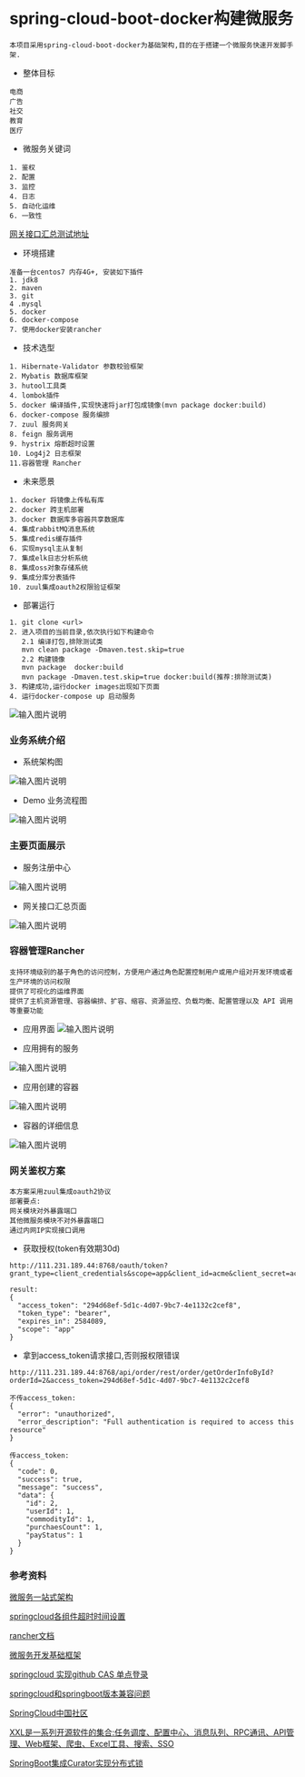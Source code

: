 # spring-cloud-boot-docker构建微服务
```text
本项目采用spring-cloud-boot-docker为基础架构,目的在于搭建一个微服务快速开发脚手架.
```

* 整体目标
```text
电商
广告
社交
教育
医疗
```

* 微服务关键词
```text
1. 鉴权
2. 配置
3. 监控
4. 日志
5. 自动化运维
6. 一致性
```
[网关接口汇总测试地址](http://111.231.189.44:8768/swagger-ui.html)

* 环境搭建
```text
准备一台centos7 内存4G+, 安装如下插件
1. jdk8
2. maven
3. git
4 .mysql
5. docker 
6. docker-compose
7. 使用docker安装rancher
```
* 技术选型
```text
1. Hibernate-Validator 参数校验框架
2. Mybatis 数据库框架
3. hutool工具类
4. lombok插件
5. docker 编译插件,实现快速将jar打包成镜像(mvn package docker:build)
6. docker-compose 服务编排
7. zuul 服务网关
8. feign 服务调用
9. hystrix 熔断超时设置
10. Log4j2 日志框架
11.容器管理 Rancher       
```
* 未来愿景
```text
1. docker 将镜像上传私有库
2. docker 跨主机部署
3. docker 数据库多容器共享数据库
4. 集成rabbitMQ消息系统
5. 集成redis缓存插件
6. 实现mysql主从复制
7. 集成elk日志分析系统
8. 集成oss对象存储系统
9. 集成分库分表插件
10. zuul集成oauth2权限验证框架
```
* 部署运行
```text
1. git clone <url> 
2. 进入项目的当前目录,依次执行如下构建命令
   2.1 编译打包,排除测试类
   mvn clean package -Dmaven.test.skip=true
   2.2 构建镜像
   mvn package  docker:build
   mvn package -Dmaven.test.skip=true docker:build(推荐:排除测试类)
3. 构建成功,运行docker images出现如下页面 
4. 运行docker-compose up 启动服务  
```

![输入图片说明](https://github.com/qccr-twl2123/spring-cloud-test/blob/master/resources/images/spring-cloud-test-images.jpg "在这里输入图片标题")


### 业务系统介绍
* 系统架构图

![输入图片说明](https://images.gitbook.cn/11af6780-d79f-11e8-a10b-5f454c3ff2d1 "在这里输入图片标题")

* Demo 业务流程图

![输入图片说明](https://github.com/qccr-twl2123/spring-cloud-test/blob/master/resources/images/order-pay.png "在这里输入图片标题")

### 主要页面展示
* 服务注册中心

![输入图片说明](https://github.com/qccr-twl2123/spring-cloud-test/blob/master/resources/images/regsiter-page.jpg "在这里输入图片标题")

* 网关接口汇总页面

![输入图片说明](https://github.com/qccr-twl2123/spring-cloud-test/blob/master/resources/images/gateway-api-summary.jpg "在这里输入图片标题")

### 容器管理Rancher
```text
支持环境级别的基于角色的访问控制，方便用户通过角色配置控制用户或用户组对开发环境或者生产环境的访问权限
提供了可视化的运维界面
提供了主机资源管理、容器编排、扩容、缩容、资源监控、负载均衡、配置管理以及 API 调用等重要功能
```
* 应用界面
![输入图片说明](https://github.com/qccr-twl2123/spring-cloud-test/blob/master/resources/images/rancher-app.jpg "在这里输入图片标题")

* 应用拥有的服务

![输入图片说明](https://github.com/qccr-twl2123/spring-cloud-test/blob/master/resources/images/rancher-service.jpg "在这里输入图片标题")

* 应用创建的容器

![输入图片说明](https://github.com/qccr-twl2123/spring-cloud-test/blob/master/resources/images/rancher-container.jpg "在这里输入图片标题")

* 容器的详细信息

![输入图片说明](https://github.com/qccr-twl2123/spring-cloud-test/blob/master/resources/images/rancher-container-details.jpg "在这里输入图片标题")

### 网关鉴权方案
```text
本方案采用zuul集成oauth2协议
部署要点:
网关模块对外暴露端口
其他微服务模块不对外暴露端口
通过内网IP实现接口调用
```
* 获取授权(token有效期30d)
```text
http://111.231.189.44:8768/oauth/token?grant_type=client_credentials&scope=app&client_id=acme&client_secret=acmesecret

result:
{
  "access_token": "294d68ef-5d1c-4d07-9bc7-4e1132c2cef8",
  "token_type": "bearer",
  "expires_in": 2584089,
  "scope": "app"
}
```
* 拿到access_token请求接口,否则报权限错误
```text
http://111.231.189.44:8768/api/order/rest/order/getOrderInfoById?orderId=2&access_token=294d68ef-5d1c-4d07-9bc7-4e1132c2cef8
```
```text
不传access_token:
{
  "error": "unauthorized",
  "error_description": "Full authentication is required to access this resource"
}

传access_token:
{
  "code": 0,
  "success": true,
  "message": "success",
  "data": {
    "id": 2,
    "userId": 1,
    "commodityId": 1,
    "purchaesCount": 1,
    "payStatus": 1
  }
}
```


### 参考资料
[微服务一站式架构](https://gitbook.cn/gitchat/column/5b4fd439bf8ece6c81e44cfb?utm_source=zd180801)

[springcloud各组件超时时间设置](http://www.itmuch.com/spring-cloud-sum/spring-cloud-timeout/)

[rancher文档](https://rancher.com/docs/rancher/latest/zh/)

[微服务开发基础框架](https://github.com/babylikebird/Micro-Service-Skeleton.git)

[springcloud 实现github CAS 单点登录](https://segmentfault.com/a/1190000011098539#articleHeader4)

[springcloud和springboot版本兼容问题](http://www.yayihouse.com/yayishuwu/chapter/1557)

[SpringCloud中国社区](https://github.com/SpringCloud)

[XXL是一系列开源软件的集合:任务调度、配置中心、消息队列、RPC通讯、API管理、Web框架、爬虫、Excel工具、搜索、SSO](http://www.xuxueli.com/page/projects.html)

[SpringBoot集成Curator实现分布式锁](https://www.jianshu.com/p/df99f8a371ae)